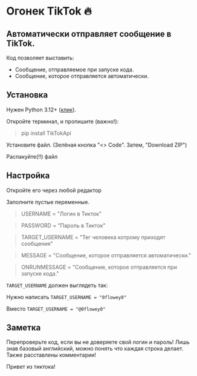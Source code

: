 # Огонек TikTok 🔥
## Автоматически отправляет сообщение в TikTok.
Код позволяет выставить:
* Сообщение, отправляемое при запуске кода.
* Сообщение, которое отправляется автоматически.

## Установка
Нужен Python 3.12+ ([клик](https://www.python.org/)).

Откройте терминал, и пропишите (важно!):
> pip install TikTokApi 

Установите файл. 
(Зелёная кнопка "<> Code". Затем, "Download ZIP")

Распакуйте(!!) файл

## Настройка

Откройте его через любой редактор

Заполните пустые переменные.

> USERNAME = "Логин в Тикток"

> PASSWORD = "Пароль в Тикток"

> TARGET_USERNAME = "Тег человека котрому приходят сообщения"

> MESSAGE = "Сообщение, которое отправляется автоматически."

> ONRUNMESSAGE = "Сообщение, которое отправляется при запуске кода."

`TARGET_USERNAME` должен выглядеть так:

Нужно написать `TARGET_USERNAME = "0flowey0"`

Вместо `TARGET_USERNAME = "@0flowey0"`

## Заметка

Перепроверьте код, если вы не доверяете свой логин и пароль! Лишь знав базовый английский, можно понять что каждая строка делает. Также расставлены комментарии!

Привет из тиктока!
